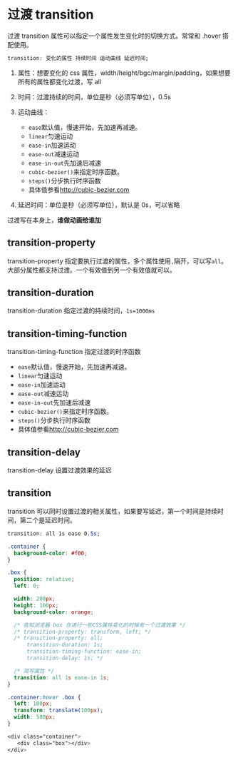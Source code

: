 # 过渡 transition

过渡 transition 属性可以指定一个属性发生变化时的切换方式。常常和 .hover 搭配使用。

```css
transition: 变化的属性 持续时间 运动曲线 延迟时间;
```

1. 属性：想要变化的 css 属性，width/height/bgc/margin/padding，如果想要所有的属性都变化过渡，写 all
2. 时间：过渡持续的时间，单位是秒（必须写单位），0.5s
3. 运动曲线：

   - `ease`默认值，慢速开始，先加速再减速。
   - `linear`匀速运动
   - `ease-in`加速运动
   - `ease-out`减速运动
   - `ease-in-out`先加速后减速
   - `cubic-bezier()`来指定时序函数。
   - `steps()`分步执行时序函数
   - 具体值参看<http://cubic-bezier.com>

4. 延迟时间：单位是秒（必须写单位），默认是 0s，可以省略

过渡写在本身上，**谁做动画给谁加**

## transition-property

transition-property 指定要执行过渡的属性，多个属性使用`,`隔开，可以写`all`。大部分属性都支持过渡。一个有效值到另一个有效值就可以。

## transition-duration

transition-duration 指定过渡的持续时间，`1s=1000ms`

## transition-timing-function

transition-timing-function 指定过渡的时序函数

- `ease`默认值，慢速开始，先加速再减速。
- `linear`匀速运动
- `ease-in`加速运动
- `ease-out`减速运动
- `ease-in-out`先加速后减速
- `cubic-bezier()`来指定时序函数。
- `steps()`分步执行时序函数
- 具体值参看<http://cubic-bezier.com>

## transition-delay

transition-delay 设置过渡效果的延迟

## transition

transition 可以同时设置过渡的相关属性，如果要写延迟，第一个时间是持续时间，第二个是延迟时间。

```css
transition: all 1s ease 0.5s;
```

```css
.container {
  background-color: #f00;
}

.box {
  position: relative;
  left: 0;

  width: 200px;
  height: 100px;
  background-color: orange;

  /* 告知浏览器 box 在进行一些CSS属性变化的时候有一个过渡效果 */
  /* transition-property: transform, left; */
  /* transition-property: all;
      transition-duration: 1s;
      transition-timing-function: ease-in;
      transition-delay: 1s; */

  /* 简写属性 */
  transition: all 1s ease-in 1s;
}

.container:hover .box {
  left: 100px;
  transform: translate(100px);
  width: 500px;
}

<div class="container">
   <div class="box"></div>
</div>
```
